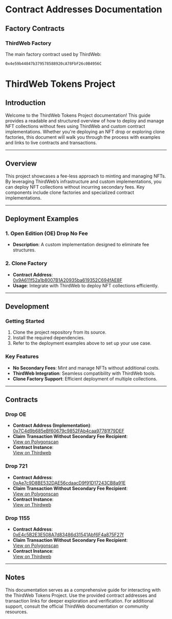 # Contract Addresses Documentation

## Factory Contracts

### ThirdWeb Factory
The main factory contract used by ThirdWeb:
```
0x4e59b44847b379578588920cA78FbF26c0B4956C
```

# ThirdWeb Tokens Project

## Introduction
Welcome to the ThirdWeb Tokens Project documentation! This guide provides a readable and structured overview of how to deploy and manage NFT collections without fees using ThirdWeb and custom contract implementations. Whether you're deploying an NFT drop or exploring clone factories, this document will walk you through the process with examples and links to live contracts and transactions.

---

## Overview
This project showcases a fee-less approach to minting and managing NFTs. By leveraging ThirdWeb’s infrastructure and custom implementations, you can deploy NFT collections without incurring secondary fees. Key components include clone factories and specialized contract implementations.

---

## Deployment Examples

### 1. Open Edition (OE) Drop No Fee

- **Description**: A custom implementation designed to eliminate fee structures.

### 2. Clone Factory
- **Contract Address**:  
  [0x9A611f52a1b8007B1A20935ba619352C694fAE8F](https://polygonscan.com/address/0x9A611f52a1b8007B1A20935ba619352C694fAE8F)  
- **Usage**: Integrate with ThirdWeb to deploy NFT collections efficiently.

---

## Development

### Getting Started
1. Clone the project repository from its source.  
2. Install the required dependencies.  
3. Refer to the deployment examples above to set up your use case.

### Key Features
- **No Secondary Fees**: Mint and manage NFTs without additional costs.  
- **ThirdWeb Integration**: Seamless compatibility with ThirdWeb tools.  
- **Clone Factory Support**: Efficient deployment of multiple collections.

---

## Contracts 



### Drop OE
- **Contract Address (Implementation)**:  
  [0x7C4d9b685eBf60679c9852FAb4caa97781f79DEF](https://polygonscan.com/address/0x7C4d9b685eBf60679c9852FAb4caa97781f79DEF#code)  
- **Claim Transaction Without Secondary Fee Recipient**:  
  [View on Polygonscan](https://polygonscan.com/tx/0x2db4734ed77c95b21dabe448c8f66548e315e054f62ebd0dff52e98e26342805)  
- **Contract Instance**:  
  [View on Thirdweb](https://thirdweb.com/polygon/0x1a269327fe80061441979e7aa484749473e56b5c)  

### Drop 721 
- **Contract Address**:  
  [0xAe7c9D8BE532DAE56cdaacD9f91D17243CB8a91E](https://polygonscan.com/address/0xAe7c9D8BE532DAE56cdaacD9f91D17243CB8a91E)  
- **Claim Transaction Without Secondary Fee Recipient**:  
  [View on Polygonscan](https://polygonscan.com/tx/0x666eec972a12ca1bac267a38bbdeb99d7f67ccc6d04c07f2bd3d22732417a991)  
- **Contract Instance**:  
  [View on Thirdweb](https://thirdweb.com/polygon/0x715a49C8808C8EddE4Bd084A26c53E796291657b)  

### Drop 1155 
- **Contract Address**:  
  [0xE4c5B2E3E508A7d83486d31541Abf6F4a875F27f](https://polygonscan.com/address/0xE4c5B2E3E508A7d83486d31541Abf6F4a875F27f)  
- **Claim Transaction Without Secondary Fee Recipient**:  
  [View on Polygonscan](https://polygonscan.com/tx/0x6ed244be3475a6e49ae16d1e71c722f8694c94e1498d4ce3dc36ff98a0c44d91)  
- **Contract Instance**:  
  [View on Thirdweb](https://thirdweb.com/polygon/0x7ba2D7F38C0330EE35945DA4219B45F106e6e174)  

---

## Notes
This documentation serves as a comprehensive guide for interacting with the ThirdWeb Tokens Project. Use the provided contract addresses and transaction links for deeper exploration and verification. For additional support, consult the official ThirdWeb documentation or community resources.